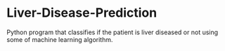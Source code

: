 # Liver-Disease-Prediction
Python program that classifies if the patient is liver diseased or not using some of machine learning algorithm.
